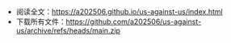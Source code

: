 
+ 阅读全文：https://a202506.github.io/us-against-us/index.html
+ 下载所有文件：https://github.com/a202506/us-against-us/archive/refs/heads/main.zip
